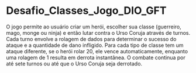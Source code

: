 # Desafio_Classes_Jogo_DIO_GFT
 O jogo permite ao usuário criar um herói, escolher sua classe (guerreiro, mago, monge ou ninja) e então lutar contra o Urso Coruja através de turnos. Cada turno envolve a rolagem de dados para determinar o sucesso do ataque e a quantidade de dano infligido. Para cada tipo de classe tem um ataque diferente, se o herói rolar 20, ele vence automaticamente, enquanto uma rolagem de 1 resulta em derrota instantânea. O combate continua por até sete turnos ou até que o Urso Coruja seja derrotado.